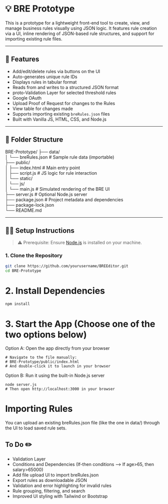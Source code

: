 # 💡 BRE Prototype

This is a prototype for a lightweight front-end tool to create, view, and manage business rules visually using JSON logic. It features rule creation via a UI, inline rendering of JSON-based rule structures, and support for importing existing rule files.

---

## 🚀 Features

- Add/edit/delete rules via buttons on the UI  
- Auto-generates unique rule IDs  
- Displays rules in tabular format  
- Reads from and writes to a structured JSON format
- proto-Validation Layer for selected threshold rules
- Google OAuth
- Upload Proof of Request for changes to the Rules
- View table for changes made
- Supports importing existing `breRules.json` files  
- Built with Vanilla JS, HTML, CSS, and Node.js

---

## 📁 Folder Structure

BRE-Prototype/
├── data/  
│   └── breRules.json           # Sample rule data (importable)  
├── public/  
│   ├── index.html              # Main entry point  
│   ├── script.js               # JS logic for rule interaction  
│   └── static/  
│       └── js/  
│           └── main.js         # Simulated rendering of the BRE UI  
├── server.js                   # Optional Node.js server  
├── package.json                # Project metadata and dependencies  
├── package-lock.json  
└── README.md

---

## 🧑‍💻 Setup Instructions

> ⚠️ Prerequisite: Ensure [Node.js](https://nodejs.org) is installed on your machine.

### 1. Clone the Repository
```bash
git clone https://github.com/yourusername/BREEditor.git
cd BRE-Prototype
```

# 2. Install Dependencies
```
npm install
```
# 3. Start the App (Choose one of the two options below)
Option A: Open the app directly from your browser
```
# Navigate to the file manually:
# BRE-Prototype/public/index.html
# And double-click it to launch in your browser
```
Option B: Run it using the built-in Node.js server
```
node server.js
# Then open http://localhost:3000 in your browser
```

# Importing Rules
You can upload an existing breRules.json file (like the one in data/) through the UI to load saved rule sets.

## To Do ✏️

- Validation Layer
- Conditions and Dependencies (If-then conditions --> If age>65, then salary>65000)
- Add file upload UI to import breRules.json
- Export rules as downloadable JSON
- Validation and error highlighting for invalid rules
- Rule grouping, filtering, and search
- Improved UI styling with Tailwind or Bootstrap

